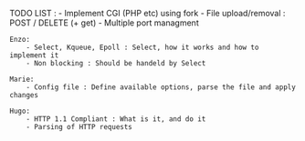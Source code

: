 TODO LIST :
	- Implement CGI (PHP etc) using fork
	- File upload/removal : POST / DELETE (+ get)
	- Multiple port managment

	Enzo:
		- Select, Kqueue, Epoll : Select, how it works and how to implement it
		- Non blocking : Should be handeld by Select

	Marie:
		- Config file : Define available options, parse the file and apply changes

	Hugo:
		- HTTP 1.1 Compliant : What is it, and do it
		- Parsing of HTTP requests